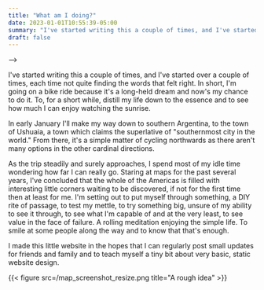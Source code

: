 ```yaml
---
title: "What am I doing?"
date: 2023-01-01T10:55:39-05:00
summary: "I've started writing this a couple of times, and I've started over a couple of times"
draft: false
---
```

<!--
{{< figure src=/test_image.jpg title="A picture of a building" >}}

{{< figure src=/test_image2.jpg title="A picture of a restaurant" >}}

<!--![test](/map_screenshot.png)-->
-->

I've started writing this a couple of times, and I've started over a couple of times, each time not quite finding the words that felt right. In short, I'm going on a bike ride because it's a long-held dream and now's my chance to do it. To, for a short while, distill my life down to the essence and to see how much I can enjoy watching the sunrise.

In early January I'll make my way down to southern Argentina, to the town of Ushuaia, a town which claims the superlative of "southernmost city in the world." From there, it's a simple matter of cycling northwards as there aren't many options in the other cardinal directions.

As the trip steadily and surely approaches, I spend most of my idle time wondering how far I can really go. Staring at maps for the past several years, I've concluded that the whole of the Americas is filled with interesting little corners waiting to be discovered, if not for the first time then at least for me. I'm setting out to put myself through something, a DIY rite of passage, to test my mettle, to try something big, unsure of my ability to see it through, to see what I'm capable of and at the very least, to see value in the face of failure. A rolling meditation enjoying the simple life. To smile at some people along the way and to know that that's enough.

I made this little website in the hopes that I can regularly post small updates for friends and family and to teach myself a tiny bit about very basic, static website design.

{{< figure src=/map_screenshot_resize.png title="A rough idea" >}}
